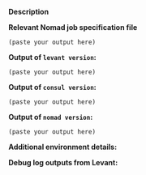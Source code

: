 **Description**

<!--
Briefly describe the problem you are having in a few paragraphs.
-->

**Relevant Nomad job specification file**

```
(paste your output here)
```

**Output of `levant version`:**

```
(paste your output here)
```

**Output of `consul version`:**

```
(paste your output here)
```

**Output of `nomad version`:**

```
(paste your output here)
```

**Additional environment details:**

**Debug log outputs from Levant:**

<!--
If the log fragment is particularly long, please paste it into a gist or
similar and paste the link here.
-->
